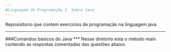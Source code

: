 ```yaml
---
#Linguagem de Programação 1  Sobre Java
---
```

 Reposisitorio que contem exercicios de programação na linguagem java
***
###Comandos básicos do Java
*** Nesse diretorio esta o metodo main contendo as respostas  comentadas das questões abaixo.
